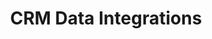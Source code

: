 ---
layout: solution
title: CRM Data Integrations
permalink: /solutions/technology-consulting/crm-data-integrations
description: "Unify Your Data, Empower Your Success: CRM Integrations Made Seamless!"
og_image_url: /assets/img/photos/opengraph/axops-technologies-og-image-v1.jpg
---